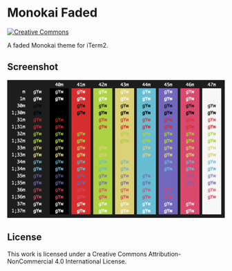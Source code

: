 # Monokai Faded

[![Creative Commons](https://flat.badgen.net/badge/license/CC-BY-NC-4.0/orange)](https://creativecommons.org/licenses/by-nc/4.0/)

A faded Monokai theme for iTerm2.

## Screenshot

![Monokai Faded](/screenshots/screenshot.png?raw=true "Monokai Faded")

## License

This work is licensed under a Creative Commons Attribution-NonCommercial 4.0 International License.
